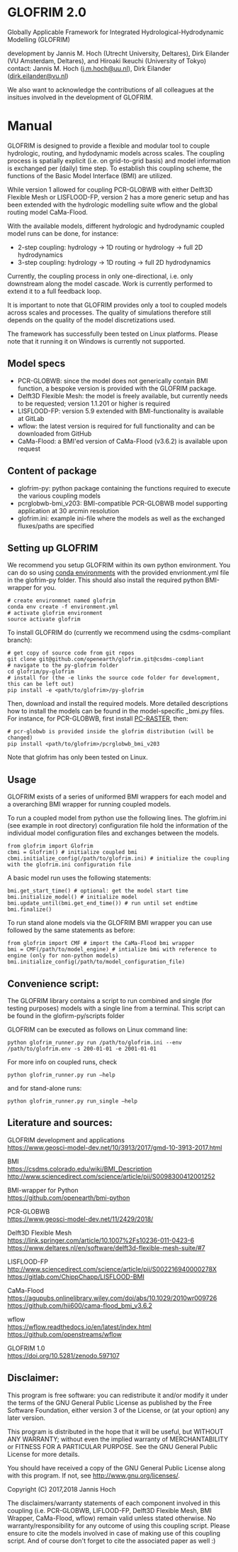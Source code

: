 # GLOFRIM 2.0
Globally Applicable Framework for Integrated Hydrological-Hydrodynamic Modelling (GLOFRIM)

development by Jannis M. Hoch (Utrecht University, Deltares), Dirk Eilander (VU Amsterdam, Deltares), and Hiroaki Ikeuchi (University of Tokyo) \
contact: Jannis M. Hoch (j.m.hoch@uu.nl), Dirk Eilander (dirk.eilander@vu.nl)

We also want to acknowledge the contributions of all colleagues at the insitues involved in the development of GLOFRIM.

# Manual
GLOFRIM is designed to provide a flexible and modular tool to couple hydrologic, routing, and hydodynamic models across scales.
The coupling process is spatially explicit (i.e. on grid-to-grid basis) and model information is exchanged per (daily) time step.
To establish this coupling scheme, the functions of the Basic Model Interface (BMI) are utilized.

While version 1 allowed for coupling PCR-GLOBWB with either Delft3D Flexible Mesh or LISFLOOD-FP, version 2 has a more generic setup and has been extended with the hydrologic modelling suite wflow and the global routing model CaMa-Flood.

With the available models, different hydrologic and hydrodynamic coupled model runs can be done, for instance:
 - 2-step coupling: hydrology -> 1D routing or hydrology -> full 2D hydrodynamics
 - 3-step coupling: hydrology -> 1D routing -> full 2D hydrodynamics

Currently, the coupling process in only one-directional, i.e. only downstream along the model cascade.
Work is currently performed to extend it to a full feedback loop.

It is important to note that GLOFRIM provides only a tool to coupled models across scales and processes. The quality of simulations therefore still depends on the quality of the model discretizations used.

The framework has successfully been tested on Linux platforms. 
Please note that it running it on Windows is currently not supported.

## Model specs
 - PCR-GLOBWB: since the model does not generically contain BMI function, a bespoke version is provided with the GLOFRIM package.
 - Delft3D Flexible Mesh: the model is freely available, but currently needs to be requested; version 1.1.201 or higher is required   
 - LISFLOOD-FP: version 5.9 extended with BMI-functionality is available at GitLab
 - wflow: the latest version is required for full functionality and can be downloaded from GitHub
 - CaMa-Flood: a BMI'ed version of CaMa-Flood (v3.6.2) is available upon request

## Content of package
 - glofrim-py: python package containing the functions required to execute the various coupling models
 - pcrglobwb-bmi_v203: BMI-compatible PCR-GLOBWB model supporting application at 30 arcmin resolution
 - glofrim.ini: example ini-file where the models as well as the exchanged fluxes/paths are specified

## Setting up GLOFRIM
We recommend you setup GLOFRIM within its own python environment. You can do so using [conda environments](https://conda.io/docs/user-guide/tasks/manage-environments.html#creating-an-environment-from-an-environment-yml-file) with the provided envrionment.yml file in the glofrim-py folder. This should also install the required python BMI-wrapper for you.

```
# create environmnet named glofrim
conda env create -f environment.yml
# activate glofrim environment
source activate glofrim
```

To install GLOFRIM do (currently we recommend using the csdms-compliant branch):
```
# get copy of source code from git repos
git clone git@github.com/openearth/glofrim.git@csdms-compliant
# navigate to the py-glofrim folder
cd glofrim/py-glofrim
# install for (the -e links the source code folder for development, this can be left out)
pip install -e <path/to/glofrim>/py-glofrim
```

Then,  download and install the required models. More detailed descriptions how to install the models can be found in the model-specific _bmi.py files. For instance, for PCR-GLOBWB, first install [PC-RASTER](http://pcraster.geo.uu.nl/getting-started/pcraster-on-linux/), then:
```
# pcr-globwb is provided inside the glofrim distribution (will be changed)
pip install <path/to/glofrim>/pcrglobwb_bmi_v203
```

Note that glofrim has only been tested on Linux. 

## Usage
GLOFRIM exists of a series of uniformed BMI wrappers for each model and a overarching BMI wrapper for running coupled models.

To run a coupled model from python use the following lines. The glofrim.ini (see example in root directory) configuration file hold the information of the individual model configuration files and exchanges between the models.
```
from glofrim import Glofrim 
cbmi = Glofrim() # initialize coupled bmi
cbmi.initialize_config(/path/to/glofrim.ini) # initialize the coupling with the glofrim.ini configuration file
```

A basic model run uses the following statements:
```
bmi.get_start_time() # optional: get the model start time
bmi.initialize_model() # initialize model
bmi.update_until(bmi.get_end_time()) # run until set endtime
bmi.finalize()
```

To run stand alone models via the GLOFRIM BMI wrapper you can use followed by the same statements as before:
```
from glofrim import CMF # import the CaMa-Flood bmi wrapper
bmi = CMF(/path/to/model_engine) # intialize bmi with reference to engine (only for non-python models)
bmi.initialize_config(/path/to/model_configuration_file)
```



## Convenience script:
The GLOFRIM library contains a script to run combined and single (for testing purposes) models with a single line from a terminal. This script can be found in the glofirm-py/scripts folder 

GLOFRIM can be executed as follows on Linux command line:
```
python glofrim_runner.py run /path/to/glofrim.ini --env /path/to/glofrim.env -s 200-01-01 -e 2001-01-01
```

For more info on coupled runs, check
```
python glofrim_runner.py run –help
```

and for stand-alone runs:
```
python glofrim_runner.py run_single –help
```

## Literature and sources:
GLOFRIM development and applications \
https://www.geosci-model-dev.net/10/3913/2017/gmd-10-3913-2017.html
		
BMI\
https://csdms.colorado.edu/wiki/BMI_Description \
http://www.sciencedirect.com/science/article/pii/S0098300412001252

BMI-wrapper for Python\
https://github.com/openearth/bmi-python

PCR-GLOBWB\
https://www.geosci-model-dev.net/11/2429/2018/

Delft3D Flexible Mesh\
https://link.springer.com/article/10.1007%2Fs10236-011-0423-6 \
https://www.deltares.nl/en/software/delft3d-flexible-mesh-suite/#7

LISFLOOD-FP\
http://www.sciencedirect.com/science/article/pii/S002216940000278X \
https://gitlab.com/ChippChapp/LISFLOOD-BMI

CaMa-Flood\
https://agupubs.onlinelibrary.wiley.com/doi/abs/10.1029/2010wr009726 \
https://github.com/hii600/cama-flood_bmi_v3.6.2
	
wflow\
https://wflow.readthedocs.io/en/latest/index.html \
https://github.com/openstreams/wflow

GLOFRIM 1.0 \
https://doi.org/10.5281/zenodo.597107

## Disclaimer:
This program is free software: you can redistribute it and/or modify
it under the terms of the GNU General Public License as published by
the Free Software Foundation, either version 3 of the License, or
(at your option) any later version.

This program is distributed in the hope that it will be useful,
but WITHOUT ANY WARRANTY; without even the implied warranty of
MERCHANTABILITY or FITNESS FOR A PARTICULAR PURPOSE.  See the
GNU General Public License for more details.

You should have received a copy of the GNU General Public License
along with this program.  If not, see <http://www.gnu.org/licenses/>.

Copyright (C) 2017,2018 Jannis Hoch

The disclaimers/warranty statements of each component involved in this coupling (i.e. PCR-GLOBWB, LIFLOOD-FP, Delft3D Flexible Mesh, BMI Wrapper, CaMa-Flood, wflow)
remain valid unless stated otherwise.
No warranty/responsibility for any outcome of using this coupling script.
Please ensure to cite the models involved in case of making use of this coupling script.
And of course don't forget to cite the associated paper as well :)